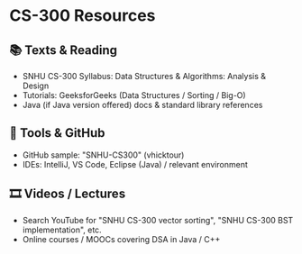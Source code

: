 # CS-300 Resources

## 📚 Texts & Reading

- SNHU CS-300 Syllabus: Data Structures & Algorithms: Analysis & Design  
- Tutorials: GeeksforGeeks (Data Structures / Sorting / Big-O)  
- Java (if Java version offered) docs & standard library references  

## 🧰 Tools & GitHub

- GitHub sample: "SNHU-CS300" (vhicktour)  
- IDEs: IntelliJ, VS Code, Eclipse (Java) / relevant environment  

## 🎞 Videos / Lectures

- Search YouTube for "SNHU CS-300 vector sorting", "SNHU CS-300 BST implementation", etc.  
- Online courses / MOOCs covering DSA in Java / C++  
